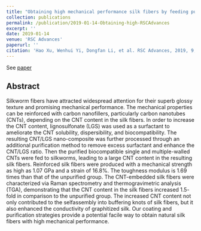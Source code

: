 ```yaml
---
title: "Obtaining high mechanical performance silk fibers by feeding purified carbon nanotube/lignosulfonate composite to silkworms"
collection: publications
permalink: /publication/2019-01-14-Obtaining-high-RSCAdvances
excerpt: ''
date: 2019-01-14
venue: 'RSC Advances'
paperurl: ''
citation: 'Hao Xu, Wenhui Yi, Dongfan Li, et al. RSC Advances, 2019, 9, 3558–3569'
---
```


See [paper](https://pubs.rsc.org/en/content/articlelanding/2019/ra/c8ra09934k)

## Abstract
Silkworm fibers have attracted widespread attention for their superb glossy texture and promising
mechanical performance. The mechanical properties can be reinforced with carbon nanofillers,
particularly carbon nanotubes (CNTs), depending on the CNT content in the silk fibers. In order to
increase the CNT content, lignosulfonate (LGS) was used as a surfactant to ameliorate the CNT solubility,
dispersibility, and biocompatibility. The resulting CNT/LGS nano-composite was further processed
through an additional purification method to remove excess surfactant and enhance the CNT/LGS ratio.
Then the purified biocompatible single and multiple-walled CNTs were fed to silkworms, leading to
a large CNT content in the resulting silk fibers. Reinforced silk fibers were produced with a mechanical
strength as high as 1.07 GPa and a strain of 16.8%. The toughness modulus is 1.69 times than that of the
unpurified group. The CNT-embedded silk fibers were characterized via Raman spectrometry and
thermogravimetric analysis (TGA), demonstrating that the CNT content in the silk fibers increased 1.5-
fold in comparison to the unpurified group. The increased CNT content not only contributed to the selfassembly
into buffering knots of silk fibers, but it also enhanced the conductivity of graphitized silk. Our
coating and purification strategies provide a potential facile way to obtain natural silk fibers with high
mechanical performance.


